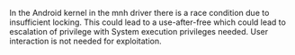 In the Android kernel in the mnh driver there is a race condition due to insufficient locking. This could lead to a use-after-free which could lead to escalation of privilege with System execution privileges needed. User interaction is not needed for exploitation.
